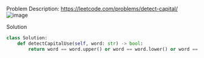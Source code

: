 Problem Description: https://leetcode.com/problems/detect-capital/
![image](https://user-images.githubusercontent.com/11685096/150978111-51debc99-15d3-454a-97f2-66430cfab565.png)

Solution
```python
class Solution:
    def detectCapitalUse(self, word: str) -> bool:
        return word == word.upper() or word == word.lower() or word == word.capitalize()
```

